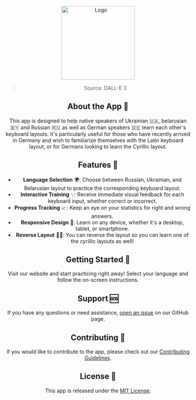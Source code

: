 
<div align="center">
<a href="https://github.com/NicoFilips/TypeBridge/">
  <img src="https://user-images.githubusercontent.com/35654361/295236588-4b750144-774d-454d-b3b1-695a2a96665e.png" alt="Logo" width="200" height="200">
</a>
<blockquote>
  <p>Source: DALL-E 3</p>
</blockquote>


## About the App 📖

This app is designed to help native speakers of Ukrainian 🇺🇦, belarusian🇧🇾 and Russian 🇷🇺 as well as German speakers 🇩🇪 learn each other's keyboard layouts. It's particularly useful for those who have recently arrived in Germany and wish to familiarize themselves with the Latin keyboard layout, or for Germans looking to learn the Cyrillic layout.

## Features 🚀

- **Language Selection** 🌍: Choose between Russian, Ukrainian, and Belarusian layout to practice the corresponding keyboard layout.
- **Interactive Training** 💡: Receive immediate visual feedback for each keyboard input, whether correct or incorrect.
- **Progress Tracking** 📈: Keep an eye on your statistics for right and wrong answers.
- **Responsive Design** 📱: Learn on any device, whether it's a desktop, tablet, or smartphone.
- **Reverse Layout** 🧑‍🎓: You can reverse the layout so you can learn one of the cyrillic layouts as well!

## Getting Started 🏁

Visit our website and start practicing right away! Select your language and follow the on-screen instructions.

## Support 🆘

If you have any questions or need assistance, [open an issue](link-to-issues) on our GitHub page.

## Contributing 👥

If you would like to contribute to the app, please check out our [Contributing Guidelines](link-to-CONTRIBUTING.md).

## License 📄

This app is released under the [MIT License](link-to-LICENSE).
